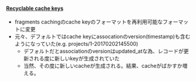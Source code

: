 #### [Recyclable cache keys](https://github.com/rails/rails/pull/29092)

* fragments cachingのcache keyのフォーマットを再利用可能なフォーマットに変更
* 元々、デフォルトではcache keyにassocationのversion(timestamp)も含むようになっていた(e.g. projects/1-20170202145500)
  * デフォルトだとassociationのversionはupdated_atな為、レコードが更新される度に新しいkeyが生成されていた
  * 当然、その度に新しいcacheが生成される。結果、cacheがばかすか増える。
